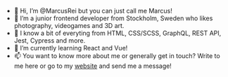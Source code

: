 - 👋 Hi, I’m @MarcusRei but you can just call me Marcus!
- 👀 I’m a junior frontend developer from Stockholm, Sweden who likes photography, videogames and 3D art.
- 💪 I know a bit of everyting from HTML, CSS/SCSS, GraphQL, REST API, Jest, Cypress and more.
- 🌱 I’m currently learning React and Vue!
- 📫 You want to know more about me or generally get in touch? Write to me here or go to my [website](marcusreineck.se) and send me a message!
<!---
![MongoDB](https://img.shields.io/badge/MongoDB-4EA94B?style=for-the-badge&logo=mongodb&logoColor=white)
![SQLite](https://img.shields.io/badge/MongoDB-4EA94B?style=for-the-badge&logo=mongodb&logoColor=white](https://img.shields.io/badge/SQLite-07405E?style=for-the-badge&logo=sqlite&logoColor=white)
![Adobe Lightroom](https://img.shields.io/badge/Adobe%20Lightroom-31A8FF?style=for-the-badge&logo=Adobe%20Lightroom&logoColor=white)
![Adobe Photoshop]([https://img.shields.io/badge/MongoDB-4EA94B?style=for-the-badge&logo=mongodb&logoColor=white](https://img.shields.io/badge/Adobe%20Photoshop-31A8FF?style=for-the-badge&logo=Adobe%20Photoshop&logoColor=black)
![Blender](	https://img.shields.io/badge/blender-%23F5792A.svg?style=for-the-badge&logo=blender&logoColor=white)
![Bootstrap](	https://img.shields.io/badge/Bootstrap-563D7C?style=for-the-badge&logo=bootstrap&logoColor=white)
![Cypress](https://img.shields.io/badge/Cypress-17202C?style=for-the-badge&logo=cypress&logoColor=white)
![Express](https://img.shields.io/badge/Express.js-000000?style=for-the-badge&logo=express&logoColor=white)
![GraphQL](https://img.shields.io/badge/GraphQl-E10098?style=for-the-badge&logo=graphql&logoColor=white)
![Jest](https://img.shields.io/badge/Jest-C21325?style=for-the-badge&logo=jest&logoColor=white)
![JWT](https://img.shields.io/badge/JWT-000000?style=for-the-badge&logo=JSON%20web%20tokens&logoColor=white)
![Node](https://img.shields.io/badge/Node.js-339933?style=for-the-badge&logo=nodedotjs&logoColor=white)
![Postman](https://img.shields.io/badge/Postman-FF6C37?style=for-the-badge&logo=Postman&logoColor=white)
![Three JS](https://img.shields.io/badge/ThreeJs-black?style=for-the-badge&logo=three.js&logoColor=white)
![Vite](https://img.shields.io/badge/Vite-B73BFE?style=for-the-badge&logo=vite&logoColor=FFD62E)
![CSS](https://img.shields.io/badge/CSS3-1572B6?style=for-the-badge&logo=css3&logoColor=white)
![HTML](https://img.shields.io/badge/HTML5-E34F26?style=for-the-badge&logo=html5&logoColor=white)
![Javascript](https://img.shields.io/badge/JavaScript-323330?style=for-the-badge&logo=javascript&logoColor=F7DF1E)
![Typescript](https://img.shields.io/badge/TypeScript-007ACC?style=for-the-badge&logo=typescript&logoColor=white)
![]()
![]()
--->

<!---
MarcusRei/MarcusRei is a ✨ special ✨ repository because its `README.md` (this file) appears on your GitHub profile.
You can click the Preview link to take a look at your changes.
--->
